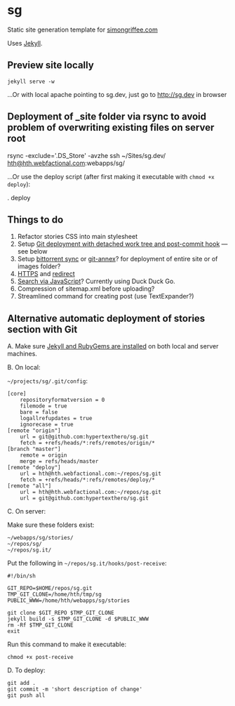 # sg

Static site generation template for [simongriffee.com](http://simongriffee.com/)

Uses [Jekyll](http://jekyllrb.com/).

## Preview site locally

    jekyll serve -w

…Or with local apache pointing to sg.dev, just go to http://sg.dev in browser

## Deployment of _site folder via rsync to avoid problem of overwriting existing files on server root

  rsync -exclude='.DS_Store' -avzhe ssh ~/Sites/sg.dev/ hth@hth.webfactional.com:webapps/sg/

…Or use the deploy script (after first making it executable with `chmod +x deploy`):

  . deploy

## Things to do

1. Refactor stories CSS into main stylesheet
2. Setup [Git deployment with detached work tree and post-commit hook](http://www.insitedesignlab.com/deploying-your-website/) — see below 
3. Setup [bittorrent sync](https://community.webfaction.com/questions/15145/how-to-setup-bittorrent-sync-on-webfaction) or [git-annex](http://git-annex.branchable.com/forum/first-time_setup_git-annex/)? for deployment of entire site or of images folder?
4. [HTTPS](https://docs.webfaction.com/user-guide/websites.html#secure-sites-https) and [redirect](https://docs.webfaction.com/software/static.html#static-redirecting-from-http-to-https)
5. [Search via JavaScript](http://developmentseed.org/blog/2011/09/09/jekyll-github-pages/)? Currently using Duck Duck Go.
6. Compression of sitemap.xml before uploading?
7. Streamlined command for creating post (use TextExpander?)

## Alternative automatic deployment of stories section with Git

A. Make sure [Jekyll and RubyGems are installed](http://jekyllrb.com/docs/installation/) on both local and server machines.

B. On local:

`~/projects/sg/.git/config`:

    [core]
        repositoryformatversion = 0
        filemode = true
        bare = false
        logallrefupdates = true
        ignorecase = true
    [remote "origin"]
        url = git@github.com:hypertexthero/sg.git
        fetch = +refs/heads/*:refs/remotes/origin/*
    [branch "master"]
        remote = origin
        merge = refs/heads/master
    [remote "deploy"]
        url = hth@hth.webfactional.com:~/repos/sg.git
        fetch = +refs/heads/*:refs/remotes/deploy/*
    [remote "all"]
        url = hth@hth.webfactional.com:~/repos/sg.git
        url = git@github.com:hypertexthero/sg.git

C. On server:

Make sure these folders exist:

`~/webapps/sg/stories/`  
`~/repos/sg/`  
`~/repos/sg.it/`

Put the following in `~/repos/sg.it/hooks/post-receive`:

    #!/bin/sh

    GIT_REPO=$HOME/repos/sg.git
    TMP_GIT_CLONE=/home/hth/tmp/sg
    PUBLIC_WWW=/home/hth/webapps/sg/stories

    git clone $GIT_REPO $TMP_GIT_CLONE
    jekyll build -s $TMP_GIT_CLONE -d $PUBLIC_WWW
    rm -Rf $TMP_GIT_CLONE
    exit

Run this command to make it executable:

    chmod +x post-receive

D. To deploy:

    git add .
    git commit -m 'short description of change'
    git push all
